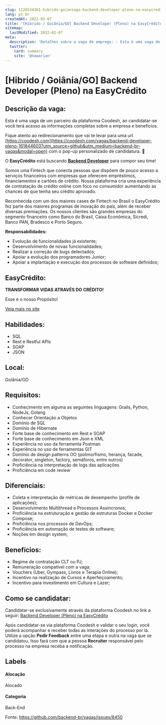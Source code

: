 ```yaml
---
slug: 1126534361-hibrido-goianiago-backend-developer-pleno-na-easycredito
lang: pt-br
createdAt: 2022-02-07
title: '[Hibrido / Goiânia/GO] Backend Developer (Pleno) na EasyCrédito - Vaga de Emprego'
sitemap:
  lastModified: 2022-02-07
meta:
  description: 'Detalhes sobre a vaga de emprego: : Esta é uma vaga de um parceiro da plataforma Coodesh, ao candidatar-se você terá acesso as informações completas sobre a empresa e benefícios.  Fique atento ao redirecionamento que vai te levar para uma url [https://coodesh.com](https://coodesh.com/vagas/backend-developer-pleno-161844603?utm_source=github&utm_medium=backend-br-vagas&modal=open) com o pop-up personalizado de candidatura. 👋 <p>O <strong>EasyCrédito</strong> está buscando <strong><ins>Backend Developer</ins></strong> para compor seu time!</p> <p>Somos uma Fintech que conecta pessoas que dispõem de pouco acesso a serviços financeiros com empresas que oferecem empréstimos, financiamentos e cartões de crédito. Nossa plataforma cria uma experiência de contratação de crédito online com foco no consumidor aumentando as chances de que tenha seu crédito aprovado.</p> <p>Reconhecida com um dos maiores cases de Fintech no Brasil o EasyCrédito fez parte dos maiores programas de inovação do país, além de receber diversas premiações. Os nossos clientes são grandes empresas do segmento financeiro como Banco do Brasil, Caixa Econômica, Sicredi, Banco PAN, Bradesco e Porto Seguro.&nbsp;</p> <p><strong>Responsabilidades:</strong></p> <ul> <li>Evolução de funcionalidades já existente;</li> <li>Desenvolvimento de novas funcionalidades;</li> <li>Realizar a correção de bugs detectados;</li> <li>Apoiar a evolução dos programadores Junior;</li> <li>Apoiar a implantação e execução dos processos de software definidos;</li> </ul> <p></p> <p></p>'
  twitter:
    card: summary
    site: '@nawarian'
---
```


# [Hibrido / Goiânia/GO] Backend Developer (Pleno) na EasyCrédito

## Descrição da vaga: 
Esta é uma vaga de um parceiro da plataforma Coodesh, ao candidatar-se você terá acesso as informações completas sobre a empresa e benefícios.


Fique atento ao redirecionamento que vai te levar para uma url [https://coodesh.com](https://coodesh.com/vagas/backend-developer-pleno-161844603?utm_source=github&utm_medium=backend-br-vagas&modal=open) com o pop-up personalizado de candidatura. 👋
<p>O <strong>EasyCrédito</strong> está buscando <strong><ins>Backend Developer</ins></strong> para compor seu time!</p>
<p>Somos uma Fintech que conecta pessoas que dispõem de pouco acesso a serviços financeiros com empresas que oferecem empréstimos, financiamentos e cartões de crédito. Nossa plataforma cria uma experiência de contratação de crédito online com foco no consumidor aumentando as chances de que tenha seu crédito aprovado.</p>
<p>Reconhecida com um dos maiores cases de Fintech no Brasil o EasyCrédito fez parte dos maiores programas de inovação do país, além de receber diversas premiações. Os nossos clientes são grandes empresas do segmento financeiro como Banco do Brasil, Caixa Econômica, Sicredi, Banco PAN, Bradesco e Porto Seguro.&nbsp;</p>
<p><strong>Responsabilidades:</strong></p>
<ul>
<li>Evolução de funcionalidades já existente;</li>
<li>Desenvolvimento de novas funcionalidades;</li>
<li>Realizar a correção de bugs detectados;</li>
<li>Apoiar a evolução dos programadores Junior;</li>
<li>Apoiar a implantação e execução dos processos de software definidos;</li>
</ul>
<p></p>
<p></p>

## EasyCrédito: 
 <p><strong>TRANSFORMAR VIDAS ATRAVÉS DO CRÉDITO!</strong></p>
<p>Esse é o nosso Propósito!</p><a href='https://coodesh.com/empresas/easycredito'>Veja mais no site</a>

 ## Habilidades: 
 - SQL 
- Rest e Restful APIs 
- SOAP 
- JSON
## Local: 
 Goiânia/GO
## Requisitos: 
 - Conhecimento em alguma as seguintes linguagens: Grails, Python, NodeJs, Golang 
- Conhecer Orientação a Objetos 
- Domínio de SQL 
- Domínio de Hibernate 
- Forte base de conhecimento em Rest e SOAP 
- Forte base de conhecimento em Json e XML 
- Experiência no uso da ferramenta Postman 
- Experiência no uso de ferramentas GIT 
- Domínio de design patterns OO (polimorfismo, herança, facade, decorator, singleton, factory, semáforos, entre outros) 
- Proficiência na interpretação de logs das aplicações 
- Proficiência em code review
## Diferenciais: 
 - Coleta e interpretação de métricas de desempenho (profile de aplicações); 
- Desenvolvimento Multithread e Processos Assíncronos; 
- Proficiência na estruturação e gestão de estruturas Docker e Docker Compose; 
- Proficiência nos processos de DevOps; 
- Proficiência em automação de testes de software; 
- Noções em design system;
## Benefícios: 
 - Regime de contratação CLT ou PJ; 
- Remuneração compatível com a vaga; 
- Vouchers (Uber, Gympass, Livros e Terapia Online); 
- Incentivo na realização de Cursos e Aperfeiçoamento; 
- Incentivo para investimento em Cultura e Lazer;
## Como se candidatar:
Candidatar-se exclusivamente através da plataforma Coodesh no link a seguir: [Backend Developer (Pleno) na EasyCrédito](https://coodesh.com/vagas/backend-developer-pleno-161844603?utm_source=github&utm_medium=backend-br-vagas&modal=open)


Após candidatar-se via plataforma Coodesh e validar o seu login, você poderá acompanhar e receber todas as interações do processo por lá. Utilize a opção **Pedir Feedback** entre uma etapa e outra na vaga que se candidatou. Isso fará com que a pessoa **Recruiter** responsável pelo processo na empresa receba a notificação.
## Labels
#### Alocação
Alocado
#### Categoria
Back-End

Fonte: https://github.com/backend-br/vagas/issues/8450